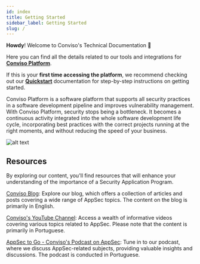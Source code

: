 ```yaml
---
id: index
title: Getting Started
sidebar_label: Getting Started
slug: /
---
```


**Howdy**! Welcome to Conviso's Technical Documentation 🤖

Here you can find all the details related to our tools and integrations for [**Conviso Platform**](https://bit.ly/3JyRdl8). 

If this is your **first time accessing the platform**, we recommend checking out our [**Quickstart**](/quickstart/quickstart.md) documentation for step-by-step instructions on getting started.

>
Conviso Platform is a software platform that supports all security practices in a software development pipeline and improves vulnerability management. With Conviso Platform, security stops being a bottleneck. It becomes a continuous activity integrated into the whole software development life cycle, incorporating best practices with the correct projects running at the right moments, and without reducing the speed of your business.


![alt text](../static/img/Logo.png 'Logo Conviso Platform')


## Resources
By exploring our content, you'll find resources that will enhance your understanding of the importance of a Security Application Program.

[Conviso Blog](https://bit.ly/3JtXM8A): Explore our blog, which offers a collection of articles and posts covering a wide range of AppSec topics. The content on the blog is primarily in English.

[Conviso's YouTube Channel](https://bit.ly/3NIbbfM): Access a wealth of informative videos covering various topics related to AppSec. Please note that the content is primarily in Portuguese.

[AppSec to Go - Conviso's Podcast on AppSec](https://spoti.fi/43UJQwN): Tune in to our podcast, where we discuss AppSec-related subjects, providing valuable insights and discussions. The podcast is conducted in Portuguese.

